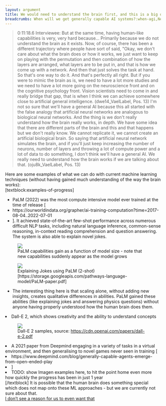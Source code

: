 ```yaml
---
layout: argument
title: We would need to understand the brain first, and this is a big obstacle
breadcrumbs: When will we get generally capable AI systems?:when-agi,Never:never,We would need to understand the brain first and this is a big obstacle:we-would-need-to-understand-the-brain-first,-and-this-is-a-big-obstacle
---
```

<blockquote>0:11:18.6 Interviewee: But at the same time, having human-like capabilities is very, very hard because... Primarily because we do not understand the brain as it exists. Now, of course, there has been a different trajectory where people have sort of said, "Okay, we don't care about what the brain does or how it works, we just want to keep on playing with the permutation and then combination of how the layers are arranged, what layers are to be put in, and that is how we come up with a network. And then that just solves the task at hand. So that's one way to do it. And that's perfectly all right. But if you were to mimic the brain as is, we need to have a lot more studies and we need to have a lot more going on the neuroscience front and on the cognitive psychology front. Vision scientists need to come in and really bridge that gap, that is when I think we can achieve somewhere close to artificial general intelligence.  (dwe14_VaelLabel, Pos. 13)
I'm not so sure that we'll have a general AI because this all started with the false analogy that artificial neural networks are analogous to biological neural networks. And the thing is we don't really understand how the brain really works,  in depth. We have some idea that there are different parts of the brain and this and that happens but we don't really know. We cannot replicate it, we cannot create an artificial biological brain. So saying that artificial neural network simulates the brain, and if you'll just keep increasing the number of neurons, number of layers and throwing a lot of compute power and a lot of data to do something, I don't think we'll have a general AI. We really need to understand how the brain works if we are talking about that. (oju8k_VaelLabel, Pos. 13)</blockquote>
Here are some examples of what we can do with current machine learning techniques (without having gained much understanding of the way the brain works):<br/>[textblock:examples-of-progress]
<ul><li>PaLM (2022) was the most compute intensive model ever trained at the time of release [</li>
<li>https://ourworldindata.org/grapher/ai-training-computation?time=2017-08-04..2022-07-01</li>
<li>]. It achieved state-of-the-art few-shot performance across numerous difficult NLP tasks, including natural language inference, common-sense reasoning, in-context reading comprehension and question answering. The system is also able to explain novel jokes.</li>
</ul><figure><img src='https://lh3.googleusercontent.com/2B7BhXeGRepb-bc6OK5uCCEIQpFeo1in4oAar95po8YbAZjEChZvGEA9_9Vd9GxYBCOZBeFdUy_WDUxKeWihO0Fwn2ZDwkNRrgNoqzDbl-6hP6vEbDyBrPavt7sGdCKSq6U6OC_iwI_G2090rynzpl1X5eGSrBe5Zs6Sgb0tgEi8MePzqrRCaDG3pDA_es93AhE' referrerpolicy='no-referrer'/><figcaption markdown='1'>PaLM capabilities gain as a function of model size - note that new capabilities suddenly appear as the model grows
</figcaption></figure>
<figure><img src='https://lh3.googleusercontent.com/r7FO9wE93R0mp-rFDZVWKqwqKbSOalaMbppC7-LAU4VIA3_DP-d2eTGbgO1TjnLukQWFKYWJyZ5TnSHhHDrMyVvty7Q4v8fd7HS2zrLNIXXA5Bbgr2H9wvvKAkd65-DoECY0pUZLskkqV2TEqY6tdzeps-zmruMbM_LB8u38Xtbj5Twtlzd1OYo4b4NnPZq0r2s' referrerpolicy='no-referrer'/><figcaption markdown='1'>Explaining Jokes using PaLM (2-shot) [https://storage.googleapis.com/pathways-language-model/PaLM-paper.pdf] 
</figcaption></figure>
<ul><li>The interesting thing here is that scaling alone, without adding new insights, creates qualitative differences in abilities. PaLM gained these abilities (like explaining jokes and answering physics questions) without anyone having properly understood how the human brain does them.</li>
</ul><li>Dall-E 2, which shows creativity and the ability to understand concepts</li>
<figure><img src='https://lh3.googleusercontent.com/aX5BOIi8Beg54IB9uYxBJhhber-gJds8HSaSETjRfn-RV4DuamOwmVHy7w6oXRZjT-3U4osW66jFtYONpB5GS3MIYCCtcev8-VqeAUTbwV3eG5UoDCQsCQTvq-Qm8eFpLD32mH4XhnnKfdAVuR42bJozSbcs2GBz4k3xEi6hNV9WsEpINe44TTsdLdth9kjJmkE' referrerpolicy='no-referrer'/><figcaption markdown='1'>Dall-E 2 samples, source: <a href='OpenAI'>https://cdn.openai.com/papers/dall-e-2.pdf</a> 
</figcaption></figure>
<li>A 2021 paper from Deepmind engaging in a variety of tasks in a virtual environment, and then generalising to novel games never seen in training [</li>
<li>https://www.deepmind.com/blog/generally-capable-agents-emerge-from-open-ended-play</li>
<li>]</li>
<li>TODO: show Imagen examples here, to hit the point home even more how quickly the progress has been in just 1 year</li>
[/textblock]
It is possible that the human brain does something special which does not map onto these ML approaches - but we are currently not sure about that.
<div><a href='/arguments/i-don’t-see-a-reason-for-us-to-even-want-that.html'>I don’t see a reason for us to even want that</a></div>
